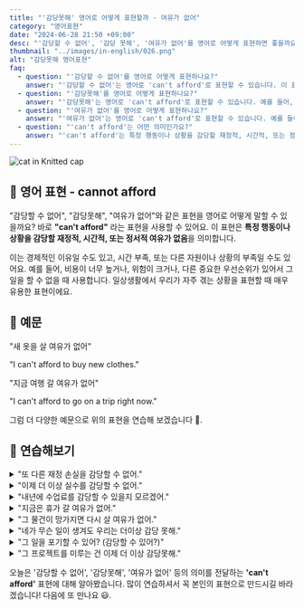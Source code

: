 ```yaml
---
title: "'감당못해' 영어로 어떻게 표현할까 - 여유가 없어"
category: "영어표현"
date: "2024-06-28 21:50 +09:00"
desc: "'감당할 수 없어', '감당 못해', '여유가 없어'를 영어로 어떻게 표현하면 좋을까요? '새 옷을 살 여유가 없어', '지금 여행 갈 여유가 없어' 등을 영어로 표현하는 법을 배워봅시다. 다양한 예문을 통해서 연습하고 본인의 표현으로 만들어 보세요."
thumbnail: "../images/in-english/026.png"
alt: "감당못해 영어표현"
faq:
  - question: "'감당할 수 없어'를 영어로 어떻게 표현하나요?"
    answer: "'감당할 수 없어'는 영어로 'can't afford'로 표현할 수 있습니다. 이 표현은 특정 행동이나 상황을 감당할 재정적, 시간적, 또는 정서적 여유가 없음을 의미합니다. 예를 들어, 'I can't afford to buy new clothes'은 '새 옷을 살 여유가 없어'라는 의미입니다."
  - question: "'감당못해'를 영어로 어떻게 표현하나요?"
    answer: "'감당못해'는 영어로 'can't afford'로 표현할 수 있습니다. 예를 들어, 'I can't afford the risk'은 '위험을 감당할 수 없어'라는 의미입니다."
  - question: "'여유가 없어'를 영어로 어떻게 표현하나요?"
    answer: "'여유가 없어'는 영어로 'can't afford'로 표현할 수 있습니다. 예를 들어, 'I can't afford to go on a trip right now'은 '지금 여행 갈 여유가 없어'라는 의미입니다."
  - question: "'can't afford'는 어떤 의미인가요?"
    answer: "'can't afford'는 특정 행동이나 상황을 감당할 재정적, 시간적, 또는 정서적 여유가 없다는 의미입니다. 이는 경제적인 이유, 시간 부족, 또는 다른 자원이나 상황의 부족 등 다양한 상황에서 사용됩니다. 예를 들어, 'I can't afford to waste time'은 '시간을 낭비할 여유가 없어'라는 의미입니다."
---
```


![cat in Knitted cap](../images/in-english/026-1.avif)

## 🌟 영어 표현 - cannot afford

"감당할 수 없어", "감당못해", "여유가 없어"와 같은 표현을 영어로 어떻게 말할 수 있을까요? 바로 **"can't afford"** 라는 표현을 사용할 수 있어요. 이 표현은 **특정 행동이나 상황을 감당할 재정적, 시간적, 또는 정서적 여유가 없음**을 의미합니다.

이는 경제적인 이유일 수도 있고, 시간 부족, 또는 다른 자원이나 상황의 부족일 수도 있어요. 예를 들어, 비용이 너무 높거나, 위험이 크거나, 다른 중요한 우선순위가 있어서 그 일을 할 수 없을 때 사용합니다. 일상생활에서 우리가 자주 겪는 상황을 표현할 때 매우 유용한 표현이에요.

## 📖 예문

"새 옷을 살 여유가 없어"

"I can't afford to buy new clothes."

"지금 여행 갈 여유가 없어"

"I can't afford to go on a trip right now."

그럼 더 다양한 예문으로 위의 표현을 연습해 보겠습니다 🚀.

## 💬 연습해보기

<details>
<summary>"또 다른 재정 손실을 감당할 수 없어."</summary>
<span>"We can't afford another financial loss."</span>
</details>

<details>
<summary>"이제 더 이상 실수를 감당할 수 없어."</summary>
<span>"I can't afford to make any more mistakes."</span>
</details>

<details>
<summary>"내년에 수업료를 감당할 수 있을지 모르겠어."</summary>
<span>"I'm not sure if I can afford to pay the tuition next year."</span>
</details>

<details>
<summary>"지금은 휴가 갈 여유가 없어."</summary>
<span>"I can't afford to take a vacation right now."</span>
</details>

<details>
<summary>"그 물건이 망가지면 다시 살 여유가 없어."</summary>
<span>"If that item breaks, we can't afford to replace it."</span>
</details>

<details>
<summary>"네가 무슨 일이 생겨도 우리는 더이상 감당 못해."</summary>
<span>"Even if something happens to you, we can't afford to handle it anymore."</span>
</details>

<details>
<summary>"그 일을 포기할 수 있어? (감당할 수 있어?)"</summary>
<span>"Can you afford to quit that job?"</span>
</details>

<details>
<summary>"그 프로젝트를 미루는 건 이제 더 이상 감당못해."</summary>
<span>"We can't afford to delay that project any longer."</span>
</details>

오늘은 '감당할 수 없어', '감당못해', '여유가 없어' 등의 의미를 전달하는 **'can't afford'** 표현에 대해 알아봤습니다. 많이 연습하셔서 꼭 본인의 표현으로 만드시길 바라겠습니다! 다음에 또 만나요 😃.

